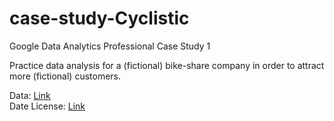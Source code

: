 # case-study-Cyclistic
Google Data Analytics Professional Case Study 1

Practice data analysis for a (fictional) bike-share company in order to attract more (fictional) customers.

Data: [Link](https://divvy-tripdata.s3.amazonaws.com/index.html)  
Date License: [Link](https://divvybikes.com/data-license-agreement)

